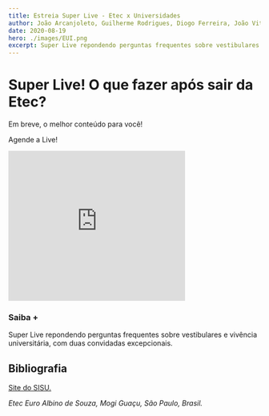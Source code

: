 ```yaml
---
title: Estreia Super Live - Etec x Universidades
author: João Arcanjoleto, Guilherme Rodrigues, Diogo Ferreira, João Vitor Eugênio, João Henrique Cadoni Negri, Pedro Ferreira Alves, Henrique Cipriano Alnselmo
date: 2020-08-19
hero: ./images/EUI.png
excerpt: Super Live repondendo perguntas frequentes sobre vestibulares e vivência universitária, com duas convidadas excepcionais.
---
```


# Super Live! O que fazer após sair da Etec?


Em breve, o melhor conteúdo para você!

Agende a Live!

<iframe width="70%" height="300" src="https://www.youtube.com/embed/j3K9p0_HHiM?rel=0&amp;controls=1&amp;showinfo=0;autoplay=1&mute=0" frameborder="0" allow="accelerometer; autoplay; encrypted-media; gyroscope; picture-in-picture" allowfullscreen></iframe>



### Saiba +

Super Live repondendo perguntas frequentes sobre vestibulares e vivência universitária, com duas convidadas excepcionais.


## Bibliografia

[Site do SISU.](https://sisu.mec.gov.br/#/#onepage "Site do SISU")



_Etec Euro Albino de Souza, Mogi Guaçu, São Paulo, Brasil._
